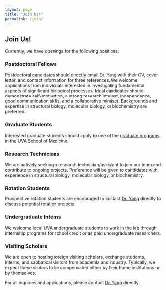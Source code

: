 ```yaml
---
layout: page
title: "Join Us!"
permalink: /join/
---
```


## Join Us!

Currently, we have openings for the following positions:  

### **Postdoctoral Fellows**  
Postdoctoral candidates should directly email [Dr. Yang](mailto:wfw7nc@virginia.edu) with their CV, cover letter, and contact information for three references. We welcome applications from individuals interested in investigating fundamental aspects of significant biological processes. Ideal candidates should demonstrate self-motivation, a strong research interest, independence, good communication skills, and a collaborative mindset. Backgrounds and expertise in structural biology, molecular biology, or biochemistry are preferred.

### **Graduate Students**  
Interested graduate students should apply to one of the [graduate programs](https://med.virginia.edu/bims/programs/) in the UVA School of Medicine.

### **Research Technicians**  
We are actively seeking a research technician/assistant to join our team and contribute to ongoing projects. Preference will be given to candidates with experience in structural biology, molecular biology, or biochemistry.

### **Rotation Students**  
Prospective rotation students are encouraged to contact [Dr. Yang](mailto:wfw7nc@virginia.edu) directly to discuss potential rotation projects.

### **Undergraduate Interns**  
We welcome local UVA undergraduate students to work in the lab through internship programs for school credit or as paid undergraduate researchers.

### **Visiting Scholars**  
We are open to hosting foreign visiting scholars, exchange students, interns, and sabbatical visitors from academia and industry. Typically, we expect these visitors to be compensated either by their home institutions or by themselves.

For all inquiries and applications, please contact [Dr. Yang](mailto:wfw7nc@virginia.edu) directly.
